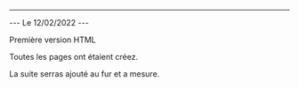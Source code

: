 ***************


--- Le 12/02/2022 ---


Première version HTML 

Toutes les pages ont étaient créez. 

La suite serras ajouté au fur et a mesure.